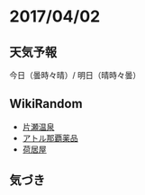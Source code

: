# 2017/04/02

## 天気予報

今日（曇時々晴）/ 明日（晴時々曇）

## WikiRandom

* [片瀬温泉](https://ja.wikipedia.org/wiki/%E7%89%87%E7%80%AC%E6%B8%A9%E6%B3%89)
* [アトル那覇薬品](https://ja.wikipedia.org/wiki/%E3%82%A2%E3%83%88%E3%83%AB%E9%82%A3%E8%A6%87%E8%96%AC%E5%93%81)
* [荷居屋](https://ja.wikipedia.org/wiki/%E8%8D%B7%E5%B1%85%E5%B1%8B)

## 気づき


